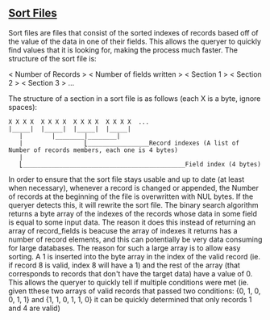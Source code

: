 ## <ins>**Sort Files**</ins>
Sort files are files that consist of the sorted indexes of records based off of the value of the data in one of their fields. This allows the queryer to quickly find values that it is looking for, making the process much faster. The structure of the sort file is:

< Number of Records > < Number of fields written > < Section 1 > < Section 2 > < Section 3 > ...

The structure of a section in a sort file is as follows (each X is a byte, ignore spaces):

```
X X X X  X X X X  X X X X  X X X X  ...  
|_____|  |_____|  |_____|  |_____| 
   |        |________|________|  
   |                 ⎣_________________Record indexes (A list of Number of records members, each one is 4 bytes)  
   |        
   ⎣_____________________________________________Field index (4 bytes)
```

In order to ensure that the sort file stays usable and up to date (at least when necessary), whenever a record is changed or appended, the Number of records at the beginning of the file is overwritten with NUL bytes. If the queryer detects this, it will rewrite the sort file.
The binary search algorithm returns a byte array of the indexes of the records whose data in some field is equal to some input data. The reason it does this instead of returning an array of record_fields is beacuse the array of indexes it returns has a number of record elements, and this can potentially be very data consuming for large databases. The reason for such a large array is to allow easy sorting. A 1 is inserted into the byte array in the index of the valid record (ie. if record 8 is valid, index 8 will have a 1) and the rest of the array (that corresponds to records that don't have the target data) have a value of 0. This allows the queryer to quickly tell if multiple conditions were met (ie. given tthese two arrays of valid records that passed two conditions: {0, 1, 0, 0, 1, 1} and {1, 1, 0, 1, 1, 0} it can be quickly determined that only records 1 and 4 are valid)